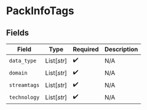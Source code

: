 # PackInfoTags


## Fields

| Field              | Type               | Required           | Description        |
| ------------------ | ------------------ | ------------------ | ------------------ |
| `data_type`        | List[*str*]        | :heavy_check_mark: | N/A                |
| `domain`           | List[*str*]        | :heavy_check_mark: | N/A                |
| `streamtags`       | List[*str*]        | :heavy_check_mark: | N/A                |
| `technology`       | List[*str*]        | :heavy_check_mark: | N/A                |
